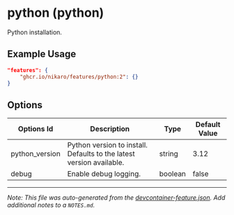 
# python (python)

Python installation.

## Example Usage

```json
"features": {
    "ghcr.io/nikaro/features/python:2": {}
}
```

## Options

| Options Id | Description | Type | Default Value |
|-----|-----|-----|-----|
| python_version | Python version to install. Defaults to the latest version available. | string | 3.12 |
| debug | Enable debug logging. | boolean | false |



---

_Note: This file was auto-generated from the [devcontainer-feature.json](https://github.com/nikaro/features/blob/main/src/python/devcontainer-feature.json).  Add additional notes to a `NOTES.md`._
